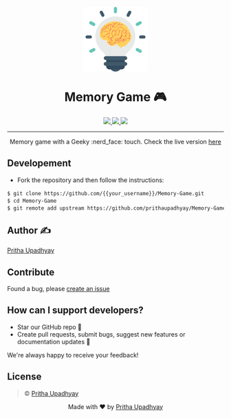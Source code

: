<p align="center"><img src="image/memory.svg" align="center" width="150"></p>
<h1 align="center"> Memory Game  🎮 </h1>
<p align="center">
  <a href="https://github.com/prithaupadhyay/Memory-Game/blob/master/LICENSE">
    <img src="https://img.shields.io/github/license/mashape/apistatus.svg?style=flat-square">
  </a>
  <a href="https://github.com/prithaupadhyay/Memory-Game/stargazers">
    <img src="https://img.shields.io/github/stars/prithaupadhyay/Memory-Game.svg?style=flat-square">
  </a>
  <a href="https://github.com/prithaupadhyay/Memory-Game/issues">
    <img src="https://img.shields.io/github/issues/prithaupadhyay/Memory-Game.svg?style=flat-square">
  </a>
</p>
<hr>
<p align="center"> 
  Memory game with a Geeky :nerd_face: touch.
  Check the live version <a href="https://prithaupadhyay.github.io/Memory-Game/">here</a>
</p>

## Developement
- Fork the repository and then follow the instructions:

```sh
$ git clone https://github.com/{{your_username}}/Memory-Game.git
$ cd Memory-Game
$ git remote add upstream https://github.com/prithaupadhyay/Memory-Game.git
```

## Author ✍️
[Pritha Upadhyay](https://github.com/prithaupadhyay)

## Contribute
Found a bug, please [create an issue](https://github.com/prithaupadhyay/Memory-Game/issues/new)

## How can I support developers?

- Star our GitHub repo 🌟
- Create pull requests, submit bugs, suggest new features or documentation updates 🔧

We're always happy to receive your feedback!

## License

> © [Pritha Upadhyay](https://github.com/prithaupadhyay)

<p align="center"> Made with ❤ by <a href="https://github.com/prithaupadhyay">Pritha Upadhyay</a></p>
